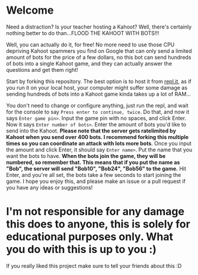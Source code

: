 # Welcome
Need a distraction? Is your teacher hosting a Kahoot? Well, there's certainly nothing better to do than...FLOOD THE KAHOOT WITH BOTS!!!

Well, you can actually do it, for free! No more need to use those CPU depriving Kahoot spammers you find on Google that can only send a limited amount of bots for the price of a few dollars, no this bot can send hundreds of bots into a single Kahoot game, and they can actually answer the questions and get them right!

Start by forking this repository. The best option is to host it from [repl.it](https://repl.it), as if you run it on your local host, your computer might suffer some damage as sending hundreds of bots into a Kahoot game kinda takes up a lot of RAM...

You don't need to change or configure anything, just run the repl, and wait for the console to say `Press enter to continue, twice`. Do that, and now it says `Enter game pin>`. Input the game pin with no spaces, and click Enter. Now it says `Enter number of bots>`. Enter the amount of bots you'd like to send into the Kahoot. **Please note that the server gets ratelimited by Kahoot when you send over 400 bots. I recommend forking this multiple times so you can coordinate an attack with lots more bots**. Once you input the amount and click Enter, it should say `Enter name>`. Put the name that you want the bots to have. **When the bots join the game, they will be numbered, so remember that. This means that if you put the name as "Bob", the server will send "Bob10", "Bob24", "Bob56" to the game.** Hit Enter, and you're all set, the bots take a few seconds to start joining the game. I hope you enjoy this, and please make an issue or a pull request if you have any ideas or suggestions!

# I'm not responsible for any damage this does to anyone, this is solely for educational purposes only. What you do with this is up to you :)
If you really liked this project make sure to tell your friends about this :D
